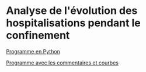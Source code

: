 # Analyse de l'évolution des hospitalisations pendant le confinement

[Programme en Python](https://github.com/smarcovici/Covid_19/blob/master/Analyse_confinement/Evolution_confinement.ipynb)

[Programme avec les commentaires et courbes](https://github.com/smarcovici/Covid_19/blob/master/Analyse_confinement/Evolution_confinement.md)
